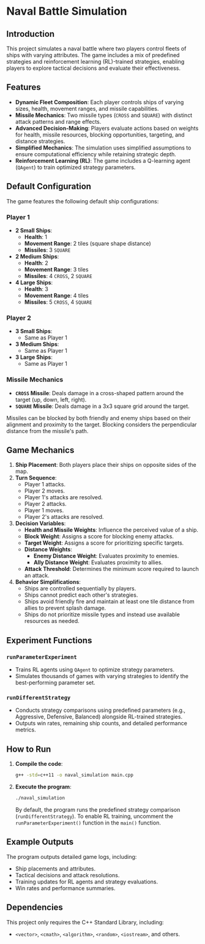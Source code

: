 # Naval Battle Simulation

## Introduction

This project simulates a naval battle where two players control fleets of ships with varying attributes. The game includes a mix of predefined strategies and reinforcement learning (RL)-trained strategies, enabling players to explore tactical decisions and evaluate their effectiveness.

## Features

- **Dynamic Fleet Composition**: Each player controls ships of varying sizes, health, movement ranges, and missile capabilities.
- **Missile Mechanics**: Two missile types (`CROSS` and `SQUARE`) with distinct attack patterns and range effects.
- **Advanced Decision-Making**: Players evaluate actions based on weights for health, missile resources, blocking opportunities, targeting, and distance strategies.
- **Simplified Mechanics**: The simulation uses simplified assumptions to ensure computational efficiency while retaining strategic depth.
- **Reinforcement Learning (RL)**: The game includes a Q-learning agent (`QAgent`) to train optimized strategy parameters.

## Default Configuration

The game features the following default ship configurations:

### Player 1
- **2 Small Ships**: 
  - **Health**: 1
  - **Movement Range**: 2 tiles (square shape distance)
  - **Missiles**: 3 `SQUARE`
- **2 Medium Ships**:
  - **Health**: 2
  - **Movement Range**: 3 tiles
  - **Missiles**: 4 `CROSS`, 2 `SQUARE`
- **4 Large Ships**:
  - **Health**: 3
  - **Movement Range**: 4 tiles
  - **Missiles**: 5 `CROSS`, 4 `SQUARE`

### Player 2
- **3 Small Ships**:
  - Same as Player 1
- **3 Medium Ships**:
  - Same as Player 1
- **3 Large Ships**:
  - Same as Player 1

### Missile Mechanics
- **`CROSS` Missile**: Deals damage in a cross-shaped pattern around the target (up, down, left, right).
- **`SQUARE` Missile**: Deals damage in a 3x3 square grid around the target.

Missiles can be blocked by both friendly and enemy ships based on their alignment and proximity to the target. Blocking considers the perpendicular distance from the missile's path.

## Game Mechanics

1. **Ship Placement**: Both players place their ships on opposite sides of the map.
2. **Turn Sequence**:
   - Player 1 attacks.
   - Player 2 moves.
   - Player 1's attacks are resolved.
   - Player 2 attacks.
   - Player 1 moves.
   - Player 2's attacks are resolved.
3. **Decision Variables**:
   - **Health and Missile Weights**: Influence the perceived value of a ship.
   - **Block Weight**: Assigns a score for blocking enemy attacks.
   - **Target Weight**: Assigns a score for prioritizing specific targets.
   - **Distance Weights**:
     - **Enemy Distance Weight**: Evaluates proximity to enemies.
     - **Ally Distance Weight**: Evaluates proximity to allies.
   - **Attack Threshold**: Determines the minimum score required to launch an attack.
4. **Behavior Simplifications**:
   - Ships are controlled sequentially by players.
   - Ships cannot predict each other's strategies.
   - Ships avoid friendly fire and maintain at least one tile distance from allies to prevent splash damage.
   - Ships do not prioritize missile types and instead use available resources as needed.

## Experiment Functions

### `runParameterExperiment`
- Trains RL agents using `QAgent` to optimize strategy parameters.
- Simulates thousands of games with varying strategies to identify the best-performing parameter set.

### `runDifferentStrategy`
- Conducts strategy comparisons using predefined parameters (e.g., Aggressive, Defensive, Balanced) alongside RL-trained strategies.
- Outputs win rates, remaining ship counts, and detailed performance metrics.

## How to Run

1. **Compile the code**:
   ```bash
   g++ -std=c++11 -o naval_simulation main.cpp
   ```
2. **Execute the program**:
   ```bash
   ./naval_simulation
   ```
   By default, the program runs the predefined strategy comparison (`runDifferentStrategy`). To enable RL training, uncomment the `runParameterExperiment()` function in the `main()` function.

## Example Outputs

The program outputs detailed game logs, including:
- Ship placements and attributes.
- Tactical decisions and attack resolutions.
- Training updates for RL agents and strategy evaluations.
- Win rates and performance summaries.

## Dependencies

This project only requires the C++ Standard Library, including:
- `<vector>`, `<cmath>`, `<algorithm>`, `<random>`, `<iostream>`, and others.

